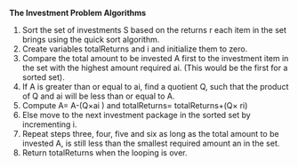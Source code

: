 **The Investment Problem Algorithms**<br>

1. Sort the set of investments S based on the returns r each item in the set brings using the quick sort algorithm. 
2. Create variables totalReturns and i and initialize them to zero.
3. Compare the total amount to be invested A first to the investment item in the set with the highest amount required ai. (This would be the first for a sorted set).
4. If A is greater than or equal to ai, find a quotient Q, such that the product of Q and ai will be less than or equal to A.
5. Compute A= A-(Q×ai ) and totalReturns= totalReturns+(Q× ri)
6. Else move to the next investment package in the sorted set by incrementing i.
7. Repeat steps three, four, five and six as long as the total amount to be invested A, is still less than the smallest required amount an in the set.
8. Return totalReturns when the looping is over.
